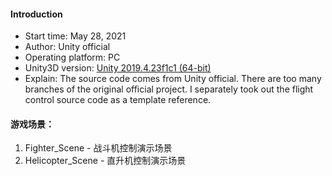 #### Introduction
 - Start time: May 28, 2021
 - Author: Unity official
 - Operating platform: PC
 - Unity3D version: [Unity 2019.4.23f1c1 (64-bit)](https://unity.cn/releases/full/2019)
 - Explain: The source code comes from Unity official.  There are too many branches of the original official project.  I separately took out the flight control source code as a template reference.

#### 游戏场景：
 1. Fighter_Scene - 战斗机控制演示场景
 2. Helicopter_Scene - 直升机控制演示场景
